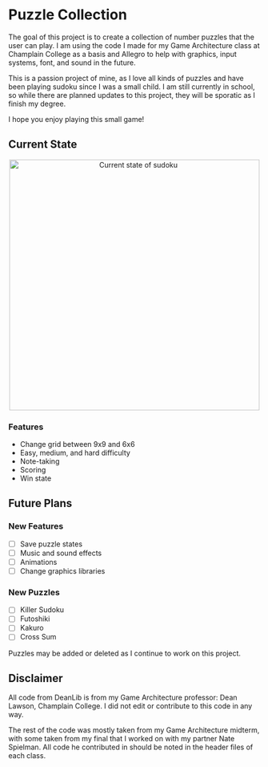 # Puzzle Collection
The goal of this project is to create a collection of number puzzles that the user can play. I am using the code I made for my Game Architecture class at Champlain College as a basis and Allegro to help with graphics, input systems, font, and sound in the future.

This is a passion project of mine, as I love all kinds of puzzles and have been playing sudoku since I was a small child. I am still currently in school, so while there are planned updates to this project, they will be sporatic as I finish my degree.

I hope you enjoy playing this small game!
<br/>
## Current State
<p align="center">
<img width="500" src="https://github.com/user-attachments/assets/a2bb8863-e1f5-4930-b989-b2626c8e8ab6" alt="Current state of sudoku">
</p>

### Features
- Change grid between 9x9 and 6x6
- Easy, medium, and hard difficulty
- Note-taking
- Scoring
- Win state
## Future Plans
### New Features
- [ ] Save puzzle states
- [ ] Music and sound effects
- [ ] Animations
- [ ] Change graphics libraries
### New Puzzles
- [ ] Killer Sudoku
- [ ] Futoshiki
- [ ] Kakuro
- [ ] Cross Sum

Puzzles may be added or deleted as I continue to work on this project.

## Disclaimer
All code from DeanLib is from my Game Architecture professor: Dean Lawson, Champlain College. I did not edit or contribute to this code in any way.

The rest of the code was mostly taken from my Game Architecture midterm, with some taken from my final that I worked on with my partner Nate Spielman. All code he contributed in should be noted in the header files of each class.
